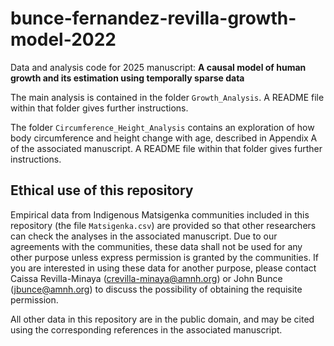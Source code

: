 # bunce-fernandez-revilla-growth-model-2022
Data and analysis code for 2025 manuscript: **A causal model of human growth and its estimation using temporally sparse data** 

The main analysis is contained in the folder ``Growth_Analysis``. A README file within that folder gives further instructions.

The folder ``Circumference_Height_Analysis`` contains an exploration of how body circumference and height change with age, described in Appendix A of the associated manuscript. A README file within that folder gives further instructions.


## Ethical use of this repository

Empirical data from Indigenous Matsigenka communities included in this repository (the file ``Matsigenka.csv``) are provided so that other researchers can check the analyses in the associated manuscript. Due to our agreements with the communities, these data shall not be used for any other purpose unless express permission is granted by the communities. If you are interested in using these data for another purpose, please contact Caissa Revilla-Minaya (crevilla-minaya@amnh.org) or John Bunce (jbunce@amnh.org) to discuss the possibility of obtaining the requisite permission.

All other data in this repository are in the public domain, and may be cited using the corresponding references in the associated manuscript. 
